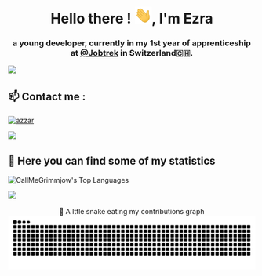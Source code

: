 <h1 align="center">Hello there ! <img width="35" src="https://github.com/1999AZZAR/1999AZZAR/blob/main/resources/img/waving.gif">, I'm Ezra</h1>
<h3 align="center">a young developer, currently in my 1st year of apprenticeship at <a target="_blank" href="https://jobtrek.ch/">@Jobtrek</a> in Switzerland🇨🇭.</h3>

<a href="https://www.youtube.com/watch?v=dQw4w9WgXcQ"><img src="https://user-images.githubusercontent.com/73097560/115834477-dbab4500-a447-11eb-908a-139a6edaec5c.gif"></a>

## 📫 Contact me : 
  <a href="mailto:ezra.mosimann@jobtrek.ch" target="_blank"><img align="center"
         src="https://img.shields.io/badge/gmail-EA4335.svg?style=for-the-badge&logo=gmail&logoColor=white"
         alt="azzar" height="30"/></a>

<a href="https://www.youtube.com/watch?v=dQw4w9WgXcQ"><img src="https://user-images.githubusercontent.com/73097560/115834477-dbab4500-a447-11eb-908a-139a6edaec5c.gif"></a>

## 🚀 Here you can find some of my statistics 
<!-- ![CallMeGrimmjow's github stats](https://github-readme-stats.vercel.app/api?username=CallMeGrimmjow&show_icons=true&theme=tokyonight) 
<img src="https://github-readme-streak-stats.herokuapp.com/?user=CallMeGrimmjow&theme=tokyonight" alt="mystreak"/> -->
![CallMeGrimmjow's Top Languages](https://github-readme-stats.vercel.app/api/top-langs/?username=CallMeGrimmjow&theme=tokyonight&layout=compact)

<a href="https://www.youtube.com/watch?v=dQw4w9WgXcQ"><img src="https://user-images.githubusercontent.com/73097560/115834477-dbab4500-a447-11eb-908a-139a6edaec5c.gif"></a>


<div align="center">
  🐍 A lttle snake eating my contributions graph 
  <a href="#">
  <img  src="https://github.com/CallMeGrimmjow/CallMeGrimmjow/blob/output/github-contribution-grid-snake.svg"
       alt="snake" /></a>
</div>
